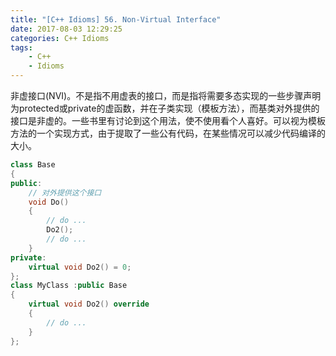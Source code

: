 ```yaml
---
title: "[C++ Idioms] 56. Non-Virtual Interface"
date: 2017-08-03 12:29:25
categories: C++ Idioms
tags:
    - C++
    - Idioms
---
```

非虚接口(NVI)。<!--more-->不是指不用虚表的接口，而是指将需要多态实现的一些步骤声明为protected或private的虚函数，并在子类实现（模板方法），而基类对外提供的接口是非虚的。一些书里有讨论到这个用法，使不使用看个人喜好。可以视为模板方法的一个实现方式，由于提取了一些公有代码，在某些情况可以减少代码编译的大小。  
```cpp
class Base
{
public:
	// 对外提供这个接口
	void Do()
	{
		// do ...
		Do2();
		// do ...
	}
private:
	virtual void Do2() = 0;
};
class MyClass :public Base
{
	virtual void Do2() override
	{
		// do ...
	}
};
```